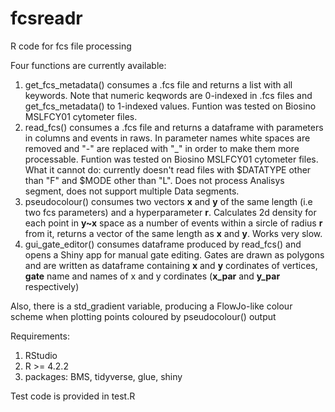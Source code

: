 # fcsreadr
R code for fcs file processing

Four functions are currently available:
1) get_fcs_metadata() consumes a .fcs file and returns a list with all keywords. Note that numeric keqwords are 0-indexed in .fcs files and get_fcs_metadata() to 1-indexed values. Funtion was tested on Biosino MSLFCY01 cytometer files.
2) read_fcs() consumes a .fcs file and returns a dataframe with parameters in columns and events in raws. In parameter names white spaces are removed and "-" are replaced with "_" in order to make them more processable. Funtion was tested on Biosino MSLFCY01 cytometer files. What it cannot do: currently doesn't read files with $DATATYPE other than "F" and $MODE other than "L". Does not process Analisys segment, does not support multiple Data segments.
3) pseudocolour() consumes two vectors **x** and **y** of the same length (i.e two fcs parameters) and a hyperparameter **r**. Calculates 2d density for each point in **y~x** space as a number of events within a sircle of radius **r** from it, returns a vector of the same length as **x** and **y**. Works very slow.
4) gui_gate_editor() consumes dataframe produced by read_fcs() and opens a Shiny app for manual gate editing. Gates are drawn as polygons and are written as dataframe containing **x** and **y** cordinates of vertices, **gate** name and names of x and y cordinates (**x_par** and **y_par** respectively)

Also, there is a std_gradient variable, producing a FlowJo-like colour scheme when plotting points coloured by pseudocolour() output

Requirements:
1) RStudio
2) R >= 4.2.2
3) packages: BMS, tidyverse, glue, shiny

Test code is provided in test.R
